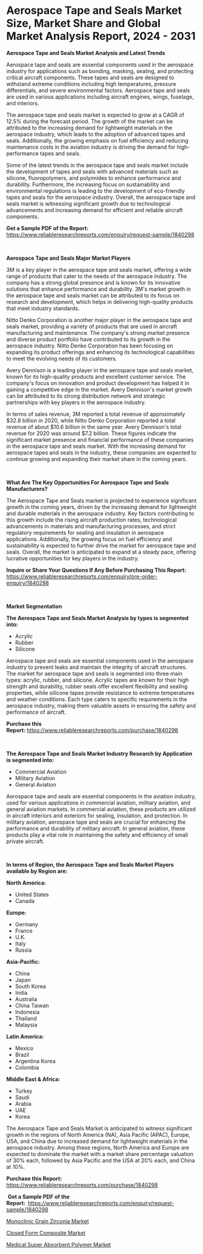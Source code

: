 <p><h1>Aerospace Tape and Seals Market Size, Market Share and Global Market Analysis Report, 2024 - 2031</h1></p><p><strong>Aerospace Tape and Seals Market Analysis and Latest Trends</strong></p>
<p><p>Aerospace tape and seals are essential components used in the aerospace industry for applications such as bonding, masking, sealing, and protecting critical aircraft components. These tapes and seals are designed to withstand extreme conditions including high temperatures, pressure differentials, and severe environmental factors. Aerospace tape and seals are used in various applications including aircraft engines, wings, fuselage, and interiors.</p><p>The aerospace tape and seals market is expected to grow at a CAGR of 12.5% during the forecast period. The growth of the market can be attributed to the increasing demand for lightweight materials in the aerospace industry, which leads to the adoption of advanced tapes and seals. Additionally, the growing emphasis on fuel efficiency and reducing maintenance costs in the aviation industry is driving the demand for high-performance tapes and seals.</p><p>Some of the latest trends in the aerospace tape and seals market include the development of tapes and seals with advanced materials such as silicone, fluoropolymers, and polyimides to enhance performance and durability. Furthermore, the increasing focus on sustainability and environmental regulations is leading to the development of eco-friendly tapes and seals for the aerospace industry. Overall, the aerospace tape and seals market is witnessing significant growth due to technological advancements and increasing demand for efficient and reliable aircraft components.</p></p>
<p><strong>Get a Sample PDF of the Report:&nbsp;</strong> <a href="https://www.reliableresearchreports.com/enquiry/request-sample/1840298">https://www.reliableresearchreports.com/enquiry/request-sample/1840298</a></p>
<p>&nbsp;</p>
<p><strong>Aerospace Tape and Seals Major Market Players</strong></p>
<p><p>3M is a key player in the aerospace tape and seals market, offering a wide range of products that cater to the needs of the aerospace industry. The company has a strong global presence and is known for its innovative solutions that enhance performance and durability. 3M's market growth in the aerospace tape and seals market can be attributed to its focus on research and development, which helps in delivering high-quality products that meet industry standards.</p><p>Nitto Denko Corporation is another major player in the aerospace tape and seals market, providing a variety of products that are used in aircraft manufacturing and maintenance. The company's strong market presence and diverse product portfolio have contributed to its growth in the aerospace industry. Nitto Denko Corporation has been focusing on expanding its product offerings and enhancing its technological capabilities to meet the evolving needs of its customers.</p><p>Avery Dennison is a leading player in the aerospace tape and seals market, known for its high-quality products and excellent customer service. The company's focus on innovation and product development has helped it in gaining a competitive edge in the market. Avery Dennison's market growth can be attributed to its strong distribution network and strategic partnerships with key players in the aerospace industry.</p><p>In terms of sales revenue, 3M reported a total revenue of approximately $32.8 billion in 2020, while Nitto Denko Corporation reported a total revenue of about $10.6 billion in the same year. Avery Dennison's total revenue for 2020 was around $7.2 billion. These figures indicate the significant market presence and financial performance of these companies in the aerospace tape and seals market. With the increasing demand for aerospace tapes and seals in the industry, these companies are expected to continue growing and expanding their market share in the coming years.</p></p>
<p>&nbsp;</p>
<p><strong>What Are The Key Opportunities For Aerospace Tape and Seals Manufacturers?</strong></p>
<p><p>The Aerospace Tape and Seals market is projected to experience significant growth in the coming years, driven by the increasing demand for lightweight and durable materials in the aerospace industry. Key factors contributing to this growth include the rising aircraft production rates, technological advancements in materials and manufacturing processes, and strict regulatory requirements for sealing and insulation in aerospace applications. Additionally, the growing focus on fuel efficiency and sustainability is expected to further drive the market for aerospace tape and seals. Overall, the market is anticipated to expand at a steady pace, offering lucrative opportunities for key players in the industry.</p></p>
<p><strong>Inquire or Share Your Questions If Any Before Purchasing This Report:</strong> <a href="https://www.reliableresearchreports.com/enquiry/pre-order-enquiry/1840298">https://www.reliableresearchreports.com/enquiry/pre-order-enquiry/1840298</a></p>
<p>&nbsp;</p>
<p><strong>Market Segmentation</strong></p>
<p><strong>The Aerospace Tape and Seals Market Analysis by types is segmented into:</strong></p>
<p><ul><li>Acrylic</li><li>Rubber</li><li>Silicone</li></ul></p>
<p><p>Aerospace tape and seals are essential components used in the aerospace industry to prevent leaks and maintain the integrity of aircraft structures. The market for aerospace tape and seals is segmented into three main types: acrylic, rubber, and silicone. Acrylic tapes are known for their high strength and durability, rubber seals offer excellent flexibility and sealing properties, while silicone tapes provide resistance to extreme temperatures and weather conditions. Each type caters to specific requirements in the aerospace industry, making them valuable assets in ensuring the safety and performance of aircraft.</p></p>
<p><strong>Purchase this Report:&nbsp;</strong><a href="https://www.reliableresearchreports.com/purchase/1840298">https://www.reliableresearchreports.com/purchase/1840298</a></p>
<p>&nbsp;</p>
<p><strong>The Aerospace Tape and Seals Market Industry Research by Application is segmented into:</strong></p>
<p><ul><li>Commercial Aviation</li><li>Military Aviation</li><li>General Aviation</li></ul></p>
<p><p>Aerospace tape and seals are essential components in the aviation industry, used for various applications in commercial aviation, military aviation, and general aviation markets. In commercial aviation, these products are utilized in aircraft interiors and exteriors for sealing, insulation, and protection. In military aviation, aerospace tape and seals are crucial for enhancing the performance and durability of military aircraft. In general aviation, these products play a vital role in maintaining the safety and efficiency of small private aircraft.</p></p>
<p>&nbsp;</p>
<p><strong>In terms of Region, the Aerospace Tape and Seals Market Players available by Region are:</strong></p>
<p>
    <p> <strong> North America: </strong>
        <ul>
            <li>United States</li>
            <li>Canada</li>
        </ul>
        </p> 
    <p> <strong> Europe: </strong>
        <ul>
            <li>Germany</li>
            <li>France</li>
            <li>U.K.</li>
            <li>Italy</li>
            <li>Russia</li>
        </ul>
        </p> 
    <p> <strong> Asia-Pacific: </strong>
        <ul>
            <li>China</li>
            <li>Japan</li>
            <li>South Korea</li>
            <li>India</li>
            <li>Australia</li>
            <li>China Taiwan</li>
            <li>Indonesia</li>
            <li>Thailand</li>
            <li>Malaysia</li>
        </ul>
        </p> 
    <p> <strong> Latin America: </strong>
        <ul>
            <li>Mexico</li>
            <li>Brazil</li>
            <li>Argentina Korea</li>
            <li>Colombia</li>
        </ul>
        </p> 
    <p> <strong> Middle East & Africa: </strong>
        <ul>
            <li>Turkey</li>
            <li>Saudi</li>
            <li>Arabia</li>
            <li>UAE</li>
            <li>Korea</li>
        </ul>
    </p>
    </p>
<p><p>The Aerospace Tape and Seals Market is anticipated to witness significant growth in the regions of North America (NA), Asia Pacific (APAC), Europe, USA, and China due to increased demand for lightweight materials in the aerospace industry. Among these regions, North America and Europe are expected to dominate the market with a market share percentage valuation of 30% each, followed by Asia Pacific and the USA at 20% each, and China at 10%.</p></p>
<p><strong>Purchase this Report: </strong><a href="https://www.reliableresearchreports.com/purchase/1840298">https://www.reliableresearchreports.com/purchase/1840298</a></p>
<p>&nbsp;<strong>Get a Sample PDF of the Report:&nbsp;&nbsp;</strong><a href="https://www.reliableresearchreports.com/enquiry/request-sample/1840298">https://www.reliableresearchreports.com/enquiry/request-sample/1840298</a></p>
<p><strong></strong></p>
<p><p><a href="https://github.com/dimitrishawkinswaynenp91rgz/Market-Research-Report-List-1/blob/main/monoclinic-grain-zirconia-market.md">Monoclinic Grain Zirconia Market</a></p><p><a href="https://github.com/tamvrosiya/Market-Research-Report-List-3/blob/main/closed-form-composite-market.md">Closed Form Composite Market</a></p><p><a href="https://github.com/changoleonlaverguenzanoexiste/Market-Research-Report-List-2/blob/main/medical-super-absorbent-polymer-market.md">Medical Super Absorbent Polymer Market</a></p></p>